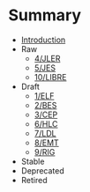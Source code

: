 # Summary

* [Introduction](README.md)
* Raw
    * [4/JLER](4/README.md)
    * [5/JES](5/README.md)
    * [10/LIBRE](10/README.md)
* Draft
    * [1/ELF](1/README.md)
    * [2/BES](2/README.md)
    * [3/CEP](3/README.md)
    * [6/HLC](6/README.md)
    * [7/LDL](7/README.md)
    * [8/EMT](8/README.md)
    * [9/RIG](9/README.md)
* Stable
* Deprecated
* Retired

